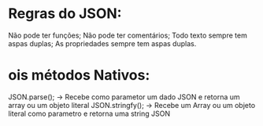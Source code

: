 # Regras do JSON:
Não pode ter funções;
Não pode ter comentários;
Todo texto sempre tem aspas duplas;
As propriedades sempre tem aspas duplas.

# ois métodos Nativos:
JSON.parse(); -> Recebe como parametor um dado JSON e retorna um array ou um objeto literal
JSON.stringfy(); -> Recebe um Array ou um objeto literal como parametro e retorna uma string JSON